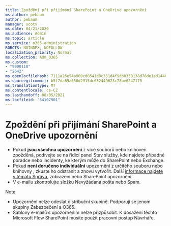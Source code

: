```yaml
---
title: Zpoždění při přijímání SharePoint a OneDrive upozornění
ms.author: pebaum
author: pebaum
manager: scotv
ms.date: 04/21/2020
ms.audience: Admin
ms.topic: article
ms.service: o365-administration
ROBOTS: NOINDEX, NOFOLLOW
localization_priority: Normal
ms.collection: Adm_O365
ms.custom:
- "9000118"
- "2642"
ms.openlocfilehash: 7111a26e54a909cd8541d8c351d4f9db0338138d76de1ad14402b1c86932b79c
ms.sourcegitcommit: b5f7da89a650d2915dc652449623c78be6247175
ms.translationtype: MT
ms.contentlocale: cs-CZ
ms.lasthandoff: 08/05/2021
ms.locfileid: "54107901"
---
```

# <a name="delays-in-receiving-sharepoint-and-onedrive-alerts"></a>Zpoždění při přijímání SharePoint a OneDrive upozornění

- Pokud **jsou všechna upozornění** z více souborů [](https://portal.office.com/adminportal/home?ref=/servicehealth) nebo knihoven zpožděná, podívejte se na řídicí panel Stav služby, kde najdete případné poradce nebo incidenty, ke kterým může do SharePoint nebo Exchange.
- Pokud **není doručeno individuální** upozornění z určitého souboru nebo knihovny , zkuste ho odstranit a znovu vytvořit. Další [informace najdete v tématu Správa,](https://support.microsoft.com/office/99dfb19c-9a90-4a8c-aba1-aa8c8afb0de2) zobrazení nebo SharePoint upozornění.
- V e-mailu zkontrolujte složku Nevyžádaná pošta nebo Spam.

> [!NOTE]
> - Upozornění nelze odeslat distribuční skupině. Podporují se jenom skupiny Zabezpečení a O365.
> - Šablony e-mailů s upozorněním nelze přizpůsobit. K dosažení těchto Microsoft Flow SharePoint musíte použít pracovní postup Návrháře.
